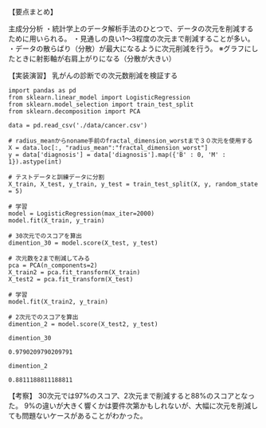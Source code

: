 【要点まとめ】

主成分分析
  ・統計学上のデータ解析手法のひとつで、データの次元を削減するために用いられる。
  ・見通しの良い1～3程度の次元まで削減することが多い。
  ・データの散らばり（分散）が最大になるように次元削減を行う。
  ※グラフにしたときに射影軸が右肩上がりになる（分散が大きい）


【実装演習】
乳がんの診断での次元数削減を検証する
```
import pandas as pd
from sklearn.linear_model import LogisticRegression
from sklearn.model_selection import train_test_split
from sklearn.decomposition import PCA

data = pd.read_csv('./data/cancer.csv')
```
```
# radius_meanからnoname手前のfractal_dimension_worstまで３０次元を使用する
X = data.loc[:, "radius_mean":"fractal_dimension_worst"]
y = data['diagnosis'] = data['diagnosis'].map({'B' : 0, 'M' : 1}).astype(int)
```
```
# テストデータと訓練データに分割
X_train, X_test, y_train, y_test = train_test_split(X, y, random_state = 5)
```
```
# 学習
model = LogisticRegression(max_iter=2000)
model.fit(X_train, y_train)
```
```
# 30次元でのスコアを算出
dimention_30 = model.score(X_test, y_test)
```
```
# 次元数を2まで削減してみる
pca = PCA(n_components=2)
X_train2 = pca.fit_transform(X_train)
X_test2 = pca.fit_transform(X_test)
```
```
# 学習
model.fit(X_train2, y_train)
```
```
# 2次元でのスコアを算出
dimention_2 = model.score(X_test2, y_test)
```
```
dimention_30
```
```
0.9790209790209791
```
```
dimention_2
```
```
0.8811188811188811
```

【考察】
30次元では97%のスコア、2次元まで削減すると88%のスコアとなった。
9%の違いが大きく響くかは要件次第かもしれないが、大幅に次元を削減しても問題ないケースがあることがわかった。
